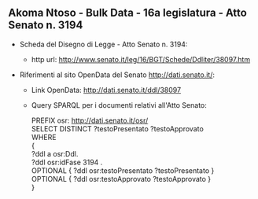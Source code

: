 ## Akoma Ntoso - Bulk Data - 16a legislatura - Atto Senato n. 3194 ##

* Scheda del Disegno di Legge - Atto Senato n. 3194:
	* http url: http://www.senato.it/leg/16/BGT/Schede/Ddliter/38097.htm

* Riferimenti al sito OpenData del Senato http://dati.senato.it/:
	* Link OpenData: http://dati.senato.it/ddl/38097
	* Query SPARQL per i documenti relativi all'Atto Senato:

        PREFIX osr: <http://dati.senato.it/osr/>  
		SELECT DISTINCT ?testoPresentato ?testoApprovato  
		WHERE  
		{  
		    ?ddl a osr:Ddl.  
		    ?ddl osr:idFase 3194 .  
		    OPTIONAL { ?ddl osr:testoPresentato ?testoPresentato }  
		    OPTIONAL { ?ddl osr:testoApprovato ?testoApprovato }  
		}
		